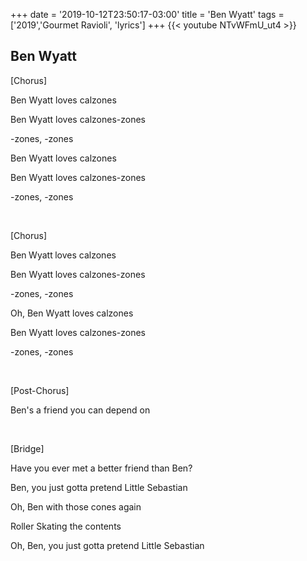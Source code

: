 +++
date = '2019-10-12T23:50:17-03:00'
title = 'Ben Wyatt'
tags = ['2019','Gourmet Ravioli', 'lyrics']
+++
{{< youtube NTvWFmU_ut4 >}}

## Ben Wyatt

[Chorus]

Ben Wyatt loves calzones

Ben Wyatt loves calzones-zones

-zones, -zones

Ben Wyatt loves calzones

Ben Wyatt loves calzones-zones

-zones, -zones

&nbsp;

[Chorus]

Ben Wyatt loves calzones

Ben Wyatt loves calzones-zones

-zones, -zones

Oh, Ben Wyatt loves calzones

Ben Wyatt loves calzones-zones

-zones, -zones

&nbsp;

[Post-Chorus]

Ben's a friend you can depend on

&nbsp;

[Bridge]

Have you ever met a better friend than Ben?

Ben, you just gotta pretend Little Sebastian

Oh, Ben with those cones again

Roller Skating the contents

Oh, Ben, you just gotta pretend Little Sebastian